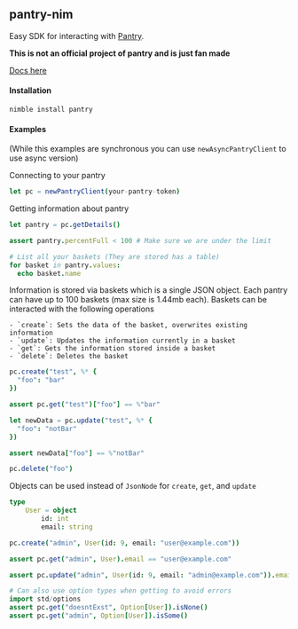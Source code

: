 ## pantry-nim

Easy SDK for interacting with [Pantry](https://getpantry.cloud/). 

**This is not an official project of pantry and is just fan made**

[Docs here](https://tempdocs.netlify.app/pantry/stable)

#### Installation

`nimble install pantry`

#### Examples

(While this examples are synchronous you can use `newAsyncPantryClient` to use async version)

Connecting to your pantry

```nim
let pc = newPantryClient(your-pantry-token)
```

Getting information about pantry

```nim
let pantry = pc.getDetails()

assert pantry.percentFull < 100 # Make sure we are under the limit

# List all your baskets (They are stored has a table)
for basket in pantry.values:
  echo basket.name
```

Information is stored via baskets which is a single JSON object.
Each pantry can have up to 100 baskets (max size is 1.44mb each).
Baskets can be interacted with the following operations

	- `create`: Sets the data of the basket, overwrites existing information
	- `update`: Updates the information currently in a basket
	- `get`: Gets the information stored inside a basket
	- `delete`: Deletes the basket

```nim
pc.create("test", %* {
  "foo": "bar"
})

assert pc.get("test")["foo"] == %"bar"

let newData = pc.update("test", %* {
  "foo": "notBar"
})

assert newData["foo"] == %"notBar"

pc.delete("foo")
```

Objects can be used instead of `JsonNode` for `create`, `get`, and `update`

```nim
type
	User = object
		id: int
		email: string

pc.create("admin", User(id: 9, email: "user@example.com"))

assert pc.get("admin", User).email == "user@example.com"

assert pc.update("admin", User(id: 9, email: "admin@example.com")).email == "admin@example.com"

# Can also use option types when getting to avoid errors
import std/options
assert pc.get("doesntExst", Option[User]).isNone()
assert pc.get("admin", Option[User]).isSome()

```
